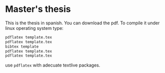 # Master's thesis
This is the thesis in spanish. You can download the pdf. To compile it under linux operating system type: 
```bash
pdflatex template.tex
pdflatex template.tex
bibtex template
pdflatex template.tex
pdflatex template.tex
```
use ```pdflatex``` with adecuate textlive packages.
